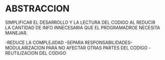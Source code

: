 # ABSTRACCION
SIMPLIFICAR EL DESARROLLO Y LA LECTURA DEL CODIGO AL REDUCIR LA CANTIDAD DE INFO INNECESARIA QUE EL PROGRAMADROE NECESITA MANEJAR.

-REDUCE LA COMPLEJIDAD
-SEPARA RESPONSABILIDADES-MODULARIZACION PARA NO AFECTAR OTRAS PARTES DEL CODIGO
-REUTILIZACION DEL CODIGO

